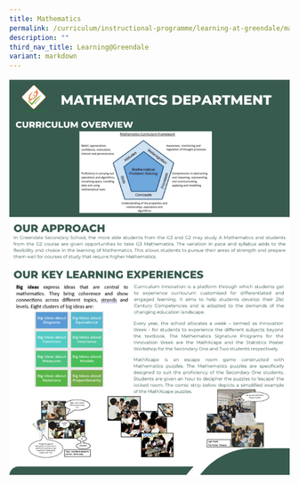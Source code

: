 ```yaml
---
title: Mathematics
permalink: /curriculum/instructional-programme/learning-at-greendale/mathematics/
description: ""
third_nav_title: Learning@Greendale
variant: markdown
---
```

![Maths Dept](/images/mathematics%20dept.png)